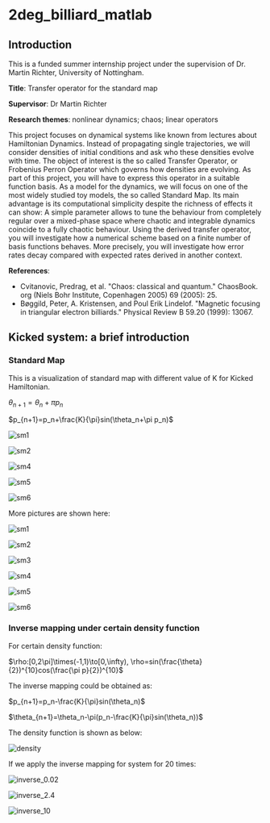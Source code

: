 # 2deg_billiard_matlab

## Introduction
This is a funded summer internship project under the supervision of Dr. Martin Richter, University of Nottingham.

**Title**: Transfer operator for the standard map

**Supervisor**: Dr Martin Richter

**Research themes**: nonlinear dynamics; chaos; linear operators

This project focuses on dynamical systems like known from lectures about Hamiltonian Dynamics. Instead of propagating single trajectories, we will consider densities of initial conditions and ask who these densities evolve with time. The object of interest is the so called Transfer Operator, or Frobenius Perron Operator which governs how densities are evolving.  As part of this project, you will have to express this operator in a suitable function basis. As a model for the dynamics, we will focus on one of the most widely studied toy models, the so called Standard Map. Its main advantage is its computational simplicity despite the richness of effects it can show: A simple parameter allows to tune the behaviour from completely regular over a mixed-phase space where chaotic and integrable dynamics coincide to a fully chaotic behaviour. Using the derived transfer operator, you will investigate how a numerical scheme based on a finite number of basis functions behaves. More precisely, you will investigate how error rates decay compared with expected rates derived in another context.

**References**:
+ Cvitanovic, Predrag, et al. "Chaos: classical and quantum." ChaosBook. org (Niels Bohr Institute, Copenhagen 2005) 69 (2005): 25.
+ Bøggild, Peter, A. Kristensen, and Poul Erik Lindelof. "Magnetic focusing in triangular electron billiards." Physical Review B 59.20 (1999): 13067.

## Kicked system: a brief introduction

### Standard Map
This is a visualization of standard map with different value of K for Kicked Hamiltonian.

$\theta_{n+1}=\theta_n+\pi p_n$

$p_{n+1}=p_n+\frac{K}{\pi}sin(\theta_n+\pi p_n)$

![sm1](/Users/peter/Desktop/2deg_billiard_matlab/graphs/sm1.gif)






![sm2](/Users/peter/Desktop/2deg_billiard_matlab/graphs/sm2.gif)



![sm4](/Users/peter/Desktop/2deg_billiard_matlab/graphs/sm4.gif)



![sm5](/Users/peter/Desktop/2deg_billiard_matlab/graphs/sm5.gif)



![sm6](/Users/peter/Desktop/2deg_billiard_matlab/graphs/sm6.gif)



More pictures are shown here:


![sm1](/Users/peter/Desktop/2deg_billiard_matlab/graphs/sm1.png)



![sm2](/Users/peter/Desktop/2deg_billiard_matlab/graphs/sm2.png)



![sm3](/Users/peter/Desktop/2deg_billiard_matlab/graphs/sm3.png)

![sm4](/Users/peter/Desktop/2deg_billiard_matlab/graphs/sm4.png)

![sm5](/Users/peter/Desktop/2deg_billiard_matlab/graphs/sm5.png)

![sm6](/Users/peter/Desktop/2deg_billiard_matlab/graphs/sm6.png)

### Inverse mapping under certain density function

For certain density function:

$\rho:[0,2\pi]\times(-1,1)\to[0,\infty), \rho=sin(\frac{\theta}{2})^{10}cos(\frac{\pi p}{2})^{10}$



The inverse mapping could be obtained as:

$p_{n+1}=p_n-\frac{K}{\pi}sin(\theta_n)$

$\theta_{n+1}=\theta_n-\pi(p_n-\frac{K}{\pi}sin(\theta_n))$



The density function is shown as below:


![density](/Users/peter/Desktop/2deg_billiard_matlab/graphs/density.png)


If we apply the inverse mapping for system for 20 times:

![inverse_0.02](/Users/peter/Desktop/2deg_billiard_matlab/graphs/inverse_0.02.gif)



![inverse_2.4](/Users/peter/Desktop/2deg_billiard_matlab/graphs/inverse_2.4.gif)



![inverse_10](/Users/peter/Desktop/2deg_billiard_matlab/graphs/inverse_10.gif)





